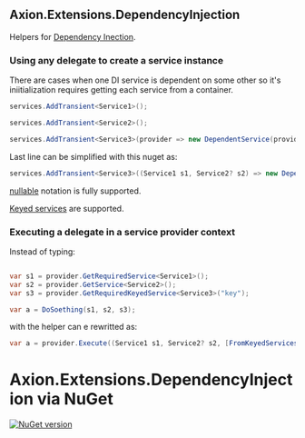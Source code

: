 ﻿## Axion.Extensions.DependencyInjection

Helpers for [Dependency Inection](https://learn.microsoft.com/en-us/dotnet/core/extensions/dependency-injection).

### Using any delegate to create a service instance
There are cases when one DI service is dependent on some other so it's iniitialization requires getting each service from a container. 

```csharp
services.AddTransient<Service1>();

services.AddTransient<Service2>();

services.AddTransient<Service3>(provider => new DependentService(provider.GetRequiredService<Service1>(), provider.GetService<Service2>()));
```

Last line can be simplified with this nuget as:
```csharp
services.AddTransient<Service3>((Service1 s1, Service2? s2) => new DependentService(s1, s2));
```


[nullable](https://learn.microsoft.com/en-us/dotnet/csharp/nullable-references) notation is fully supported.

[Keyed services](https://learn.microsoft.com/en-us/dotnet/core/extensions/dependency-injection#keyed-services) are supported.

### Executing a delegate in a service provider context
Instead of typing:
```csharp

var s1 = provider.GetRequiredService<Service1>();
var s2 = provider.GetService<Service2>();
var s3 = provider.GetRequiredKeyedService<Service3>("key");

var a = DoSoething(s1, s2, s3);
```

with the helper can e rewritted as: 
```csharp
var a = provider.Execute((Service1 s1, Service2? s2, [FromKeyedServices("key")] Service3 s3) => DoSoething(s1, s2, s3));
```

# Axion.Extensions.DependencyInjection via NuGet 

[![NuGet version](https://badge.fury.io/nu/Axion.Extensions.DependencyInjection.svg)](https://badge.fury.io/nu/Axion.Extensions.DependencyInjection) 
